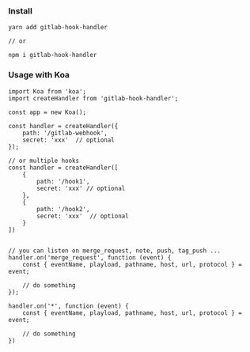 ### Install

    yarn add gitlab-hook-handler

    // or

    npm i gitlab-hook-handler


### Usage with Koa


    import Koa from 'koa';
    import createHandler from 'gitlab-hook-handler';

    const app = new Koa();

    const handler = createHandler({
        path: '/gitlab-webhook',
        secret: 'xxx'  // optional
    });

    // or multiple hooks
    const handler = createHandler([
        {
            path: '/hook1',
            secret: 'xxx' // optional
        },
        {
            path: '/hook2',
            secret: 'xxx'  // optional
        }
    ])


    // you can listen on merge_request, note, push, tag_push ...
    handler.on('merge_request', function (event) {
        const { eventName, playload, pathname, host, url, protocol } = event;

        // do something
    });

    handler.on('*', function (event) {
        const { eventName, playload, pathname, host, url, protocol } = event;

        // do something
    })